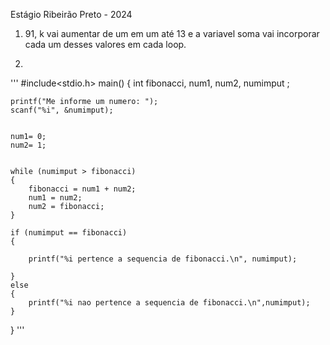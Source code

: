 Estágio Ribeirão Preto - 2024

1) 91, k vai aumentar de um em um até 13 e a variavel soma vai incorporar cada um desses valores em cada loop.

2) 
'''
#include<stdio.h>
main()
{
	int fibonacci, num1, num2, numimput ;
	
	
	printf("Me informe um numero: ");
	scanf("%i", &numimput);
	
	
	num1= 0;
	num2= 1;
	
	
	while (numimput > fibonacci)
	{
		fibonacci = num1 + num2;
		num1 = num2;
		num2 = fibonacci;
	}
	
	if (numimput == fibonacci)
	{
		
		printf("%i pertence a sequencia de fibonacci.\n", numimput);
		
	}
	else
	{
		printf("%i nao pertence a sequencia de fibonacci.\n",numimput);
	}	
}
'''
    
